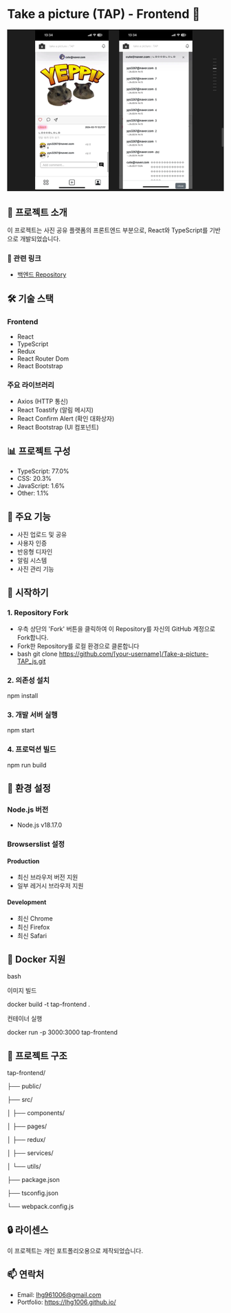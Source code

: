 # Take a picture (TAP) - Frontend 📸

![이미지](https://github.com/lhg1006/portfolio-images/blob/2d28ecc0cfe5317675dcc42ac4f4fa020d17af21/images/project/tap-0.png)

## 📌 프로젝트 소개
이 프로젝트는 사진 공유 플랫폼의 프론트엔드 부분으로, React와 TypeScript를 기반으로 개발되었습니다.

### 🔗 관련 링크
- [백엔드 Repository](https://github.com/lhg1006/Take-a-picture-TAP_java)

## 🛠 기술 스택

### Frontend
- React
- TypeScript
- Redux
- React Router Dom
- React Bootstrap

### 주요 라이브러리
- Axios (HTTP 통신)
- React Toastify (알림 메시지)
- React Confirm Alert (확인 대화상자)
- React Bootstrap (UI 컴포넌트)

## 📊 프로젝트 구성
- TypeScript: 77.0%
- CSS: 20.3%
- JavaScript: 1.6%
- Other: 1.1%

## 🌟 주요 기능
- 사진 업로드 및 공유
- 사용자 인증
- 반응형 디자인
- 알림 시스템
- 사진 관리 기능

## 🚀 시작하기

### 1. Repository Fork
- 우측 상단의 'Fork' 버튼을 클릭하여 이 Repository를 자신의 GitHub 계정으로 Fork합니다.
- Fork한 Repository를 로컬 환경으로 클론합니다
- bash
git clone https://github.com/[your-username]/Take-a-picture-TAP_js.git

### 2. 의존성 설치
npm install

### 3. 개발 서버 실행
npm start

### 4. 프로덕션 빌드
npm run build

## 🔧 환경 설정
### Node.js 버전
- Node.js v18.17.0

### Browserslist 설정
#### Production
- 최신 브라우저 버전 지원
- 일부 레거시 브라우저 지원

#### Development
- 최신 Chrome
- 최신 Firefox
- 최신 Safari

## 🐳 Docker 지원
<p>bash</p>
<p>이미지 빌드</p>
<p>docker build -t tap-frontend .</p>
<p>컨테이너 실행</p>
<p>docker run -p 3000:3000 tap-frontend</p>

## 📂 프로젝트 구조
<p>tap-frontend/</p>
<p>├── public/</p>
<p>├── src/</p>
<p>│ ├── components/</p>
<p>│ ├── pages/</p>
<p>│ ├── redux/</p>
<p>│ ├── services/</p>
<p>│ └── utils/</p>
<p>├── package.json</p>
<p>├── tsconfig.json</p>
<p>└── webpack.config.js</p>


## 🔒 라이센스
이 프로젝트는 개인 포트폴리오용으로 제작되었습니다.

## 📫 연락처
- Email: lhg961006@gmail.com
- Portfolio: https://lhg1006.github.io/
